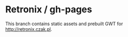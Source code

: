 # Retronix / gh-pages

This branch contains static assets and prebuilt GWT for http://retronix.czak.pl.

